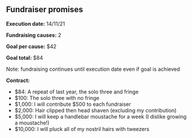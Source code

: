 ## Fundraiser promises

**Execution date:** 14/11/21

**Fundraising causes:** 2

**Goal per cause:** $42

**Goal total:** $84

Note: fundraising continues until execution date even if goal is achieved

**Contract:** 

- $84: A repeat of last year, the solo three and fringe
- $100: The solo three with no fringe
- $1,000: I will contribute $500 to each fundraiser
- $2,000: Hair clipped then head shaven (excluding my contribution)
- $5,000: I will keep a handlebar moustache for a week (I dislike growing a moustache!)
- $10,000: I will pluck all of my nostril hairs with tweezers
